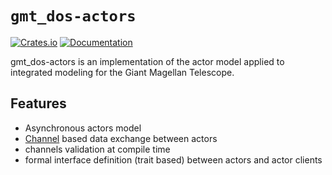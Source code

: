 # `gmt_dos-actors`

[![Crates.io](https://img.shields.io/crates/v/gmt_dos-actors.svg)](https://crates.io/crates/gmt_dos-actors)
[![Documentation](https://docs.rs/gmt_dos-actors/badge.svg)](https://docs.rs/gmt_dos-actors/)

gmt_dos-actors is an implementation of the actor model applied to integrated modeling for the Giant Magellan Telescope.

## Features

 * Asynchronous actors model
 * [Channel](https://crates.io/crates/flume) based data exchange between actors
 * channels validation at compile time
 * formal interface definition (trait based) between actors and actor clients 

